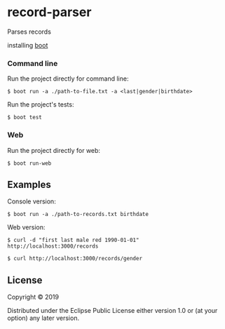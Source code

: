 # record-parser

Parses records

installing [boot](https://github.com/boot-clj/boot#install)

### Command line

Run the project directly for command line:

    $ boot run -a ./path-to-file.txt -a <last|gender|birthdate>

Run the project's tests:

    $ boot test

### Web

Run the project directly for web:

    $ boot run-web

## Examples

Console version:

    $ boot run -a ./path-to-records.txt birthdate

Web version:

    $ curl -d "first last male red 1990-01-01" http://localhost:3000/records

    $ curl http://localhost:3000/records/gender

## License

Copyright © 2019

Distributed under the Eclipse Public License either version 1.0 or (at
your option) any later version.
